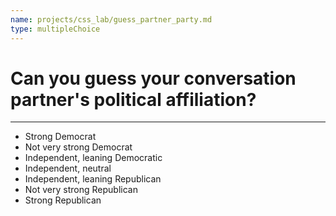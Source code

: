 ```yaml
---
name: projects/css_lab/guess_partner_party.md
type: multipleChoice
---
```


# Can you guess **your conversation partner's** political affiliation?

---

- Strong Democrat
- Not very strong Democrat
- Independent, leaning Democratic
- Independent, neutral
- Independent, leaning Republican
- Not very strong Republican
- Strong Republican
